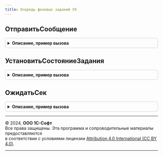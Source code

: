 ```yaml
---
title: Очередь фоновых заданий УХ
---
```



## ОтправитьСообщение
<details style="margin: 1em 0; padding: 0.5em; border: 1px solid #ccc; border-radius: 6px;">

<summary style="font-weight: bold; cursor: pointer;">Описание, пример вызова</summary>

```bsl

Функция ОтправитьСообщение(Получатель, Отправитель, Порядок = 0, Сообщение, СтепеньСжатия = Неопределено) Экспорт
```

Пример вызова
```bsl
Результат = ОчередьФоновыхЗаданийУХ.ОтправитьСообщение(Получатель, Отправитель, Порядок, Сообщение, СтепеньСжатия);
```
</details>

## УстановитьСостояниеЗадания
<details style="margin: 1em 0; padding: 0.5em; border: 1px solid #ccc; border-radius: 6px;">

<summary style="font-weight: bold; cursor: pointer;">Описание, пример вызова</summary>

```bsl

Функция УстановитьСостояниеЗадания(Ключ, Состояние = Неопределено, Прогресс = Неопределено, Пояснение = Неопределено) Экспорт
```

Пример вызова
```bsl
Результат = ОчередьФоновыхЗаданийУХ.УстановитьСостояниеЗадания(Ключ, Состояние, Прогресс, Пояснение);
```
</details>

## ОжидатьСек
<details style="margin: 1em 0; padding: 0.5em; border: 1px solid #ccc; border-radius: 6px;">

<summary style="font-weight: bold; cursor: pointer;">Описание, пример вызова</summary>

```bsl

Процедура ОжидатьСек(Сек) Экспорт
```

Пример вызова
```bsl
ОчередьФоновыхЗаданийУХ.ОжидатьСек(Сек) 
```
</details>

---

© 2024, **ООО 1С-Софт**  
Все права защищены. Эта программа и сопроводительные материалы предоставляются  
в соответствии с условиями лицензии [Attribution 4.0 International (CC BY 4.0)](https://creativecommons.org/licenses/by/4.0/legalcode).

---
